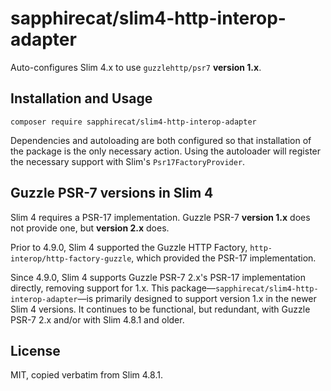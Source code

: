 # sapphirecat/slim4-http-interop-adapter

Auto-configures Slim 4.x to use `guzzlehttp/psr7` **version 1.x**.

## Installation and Usage

	composer require sapphirecat/slim4-http-interop-adapter

Dependencies and autoloading are both configured so that installation of the
package is the only necessary action.  Using the autoloader will register the
necessary support with Slim's `Psr17FactoryProvider`.

## Guzzle PSR-7 versions in Slim 4

Slim 4 requires a PSR-17 implementation.  Guzzle PSR-7 **version 1.x** does not
provide one, but **version 2.x** does.

Prior to 4.9.0, Slim 4 supported the Guzzle HTTP Factory,
`http-interop/http-factory-guzzle`, which provided the PSR-17 implementation.

Since 4.9.0, Slim 4 supports Guzzle PSR-7 2.x's PSR-17 implementation directly,
removing support for 1.x.  This
package—`sapphirecat/slim4-http-interop-adapter`—is primarily designed to
support version 1.x in the newer Slim 4 versions.  It continues to be
functional, but redundant, with Guzzle PSR-7 2.x and/or with Slim 4.8.1 and
older.

## License

MIT, copied verbatim from Slim 4.8.1.
